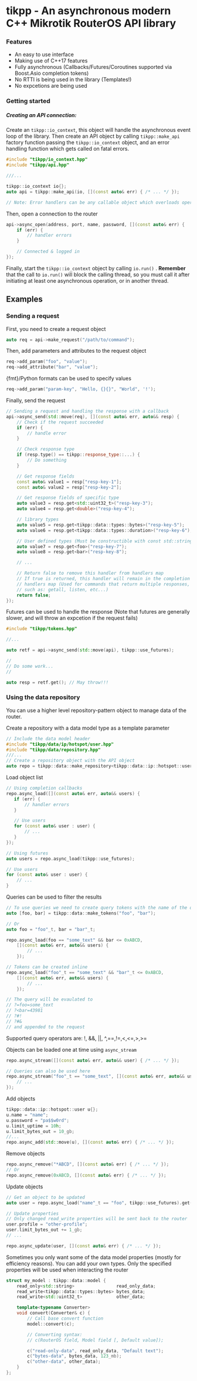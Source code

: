 # tikpp - An asynchronous modern C++ Mikrotik RouterOS API library

### Features
- An easy to use interface
- Making use of C++17 features
- Fully asynchronous (Callbacks/Futures/Coroutines supported via Boost.Asio completion tokens)
- No RTTI is being used in the library (Templates!)
- No expcetions are being used

### Getting started
##### Creating an API connection:

Create an `tikpp::io_context`, this object will handle the asynchronous event loop of the library.
Then create an API object by calling `tikpp::make_api` factory function passing the `tikpp::io_context` object, and an error handling function which gets called on fatal errors.

```cpp
#include "tikpp/io_context.hpp"
#include "tikpp/api.hpp"

///...

tikpp::io_context io{};
auto api = tikpp::make_api(io, [](const auto& err) { /* ... */ });

// Note: Error handlers can be any callable object which overloads operator()(const boost::system::error_code&) function
```
Then, open a connection to the router
```cpp
api->async_open(address, port, name, password, [](const auto& err) {
    if (err) {
        // handler errors
    }

    // Connected & logged in
});
```

Finally, start the `tikpp::io_context` object by calling `io.run()` . **Remember** that the call to `io.run()` will block the calling thread, so you must call it after initiating at least one asynchronous operation, or in another thread.

## Examples
### Sending a request

First, you need to create a request object

```cpp
auto req = api->make_request("/path/to/command");
```

Then, add parameters and attributes to the request object

```cpp
req->add_param("foo", "value");
req->add_attribute("bar", "value");
```

{fmt}/Python formats can be used to specify values

```cpp
req->add_param("param-key", "Hello, {}{}", "World", '!');
```

Finally, send the request

```cpp
// Sending a request and handling the response with a callback
api->async_send(std::move(req), [](const auto& err, auto&& resp) {
    // Check if the request succeeded
    if (err) {
        // handle error
    }

    // Check response type
    if (resp.type() == tikpp::response_type::...) {
        // Do something
    }

    // Get response fields
    const auto& value1 = resp["resp-key-1"];
    const auto& value2 = resp["resp-key-2"];

    // Get response fields of specific type
    auto value3 = resp.get<std::uint32_t>("resp-key-3");
    auto value4 = resp.get<double>("resp-key-4");

    // library types
    auto value5 = resp.get<tikpp::data::types::bytes>("resp-key-5");
    auto value6 = resp.get<tikpp::data::types::duration>("resp-key-6");

    // User defined types (Must be constructible with const std::string&)
    auto value7 = resp.get<foo>("resp-key-7");
    auto value8 = resp.get<bar>("resp-key-8");

    // ...

    // Return false to remove this handler from handlers map
    // If true is returned, this handler will remain in the completion
    // handlers map (Used for commands that return multiple responses,
    // such as: getall, listen, etc...)
    return false;
});
```

Futures can be used to handle the response (Note that futures are generally slower, and will throw an expcetion if the request fails)

```cpp
#include "tikpp/tokens.hpp"

//...

auto retf = api->async_send(std::move(api), tikpp::use_futures);

//
// Do some work...
//

auto resp = retf.get(); // May throw!!!
```

### Using the data repository
You can use a higher level repository-pattern object to manage data of the router.

Create a repository with a data model type as a template parameter

```cpp
// Include the data model header
#include "tikpp/data/ip/hotspot/user.hpp"
#include "tikpp/data/repository.hpp"
///...
// Create a repository object with the API object
auto repo = tikpp::data::make_repository<tikpp::data::ip::hotspot::user>(api);
```

Load object list

```cpp
// Using completion callbacks
repo.async_load([](const auto& err, auto&& users) {
   if (err) {
       // handler errors
   }

   // Use users
   for (const auto& user : user) {
       // ...
   }
});

// Using futures
auto users = repo.async_load(tikpp::use_futures);

// Use users
for (const auto& user : user) {
    // ...
}
```

Queries can be used to filter the results

```cpp
// To use queries we need to create query tokens with the name of the query fields
auto [foo, bar] = tikpp::data::make_tokens("foo", "bar");

// Or
auto foo = "foo"_t, bar = "bar"_t;

repo.async_load(foo == "some_text" && bar <= 0xABCD,
    [](const auto& err, auto&& users) {
        // ...
    });

// Tokens can be created inline
repo.async_load("foo"_t == "some_text" && "bar"_t <= 0xABCD,
    [](const auto& err, auto&& users) {
        // ...
    });

// The query will be evaulated to
// ?=foo=some_text
// ?<bar=43981
// ?#!
// ?#&
// and appended to the request
```

Supported query operators are:  !, &&, ||, ^,==,!=,<,<=,>,>=

Objects can be loaded one at time using `async_stream`

```cpp
repo.async_stream([](const auto& err, auto&& user) { /* ... */ });

// Queries can also be used here
repo.async_stream("foo"_t == "some_text", [](const auto& err, auto&& user) {
    // ...
});
```

Add objects

```cpp
tikpp::data::ip::hotspot::user u{};
u.name = "name";
u.password = "pa$$w0rd";
u.limit_uptime = 10h;
u.limit_bytes_out = 10_gb;
//...
repo.async_add(std::move(u), [](const auto& err) { /* ... */ });
```

Remove objects

```cpp
repo.async_remove("*ABCD", [](const auto& err) { /* ... */ });
// Or
repo.async_remove(0xABCD, [](const auto& err) { /* ... */ });
```

Update objects

```cpp
// Get an object to be updated
auto user = repo.async_load("name"_t == "foo", tikpp::use_futures).get()[0];

// Update properties
// Only changed read_write properties will be sent back to the router
user.profile = "other-profile";
user.limit_bytes_out += 1_gb;
// ...

repo.async_update(user, [](const auto& err) { /* ... */ });
```

Sometimes you only want some of the data model properties (mostly for efficiency reasons). You can add your own types.
Only the specified properties will be used when interacting the router

```cpp
struct my_model : tikpp::data::model {
    read_only<std::string>                read_only_data;
    read_write<tikpp::data::types::bytes> bytes_data;
    read_write<std::uint32_t>             other_data;

    template<typename Converter>
    void convert(Converter& c) {
        // Call base convert function
        model::convert(c);

        // Converting syntax:
        // c(RouterOS field, Model field [, Default value]);

        c("read-only-data", read_only_data, "Default text");
        c("bytes-data", bytes_data, 123_mb);
        c("other-data", other_data);
    }
};
```
